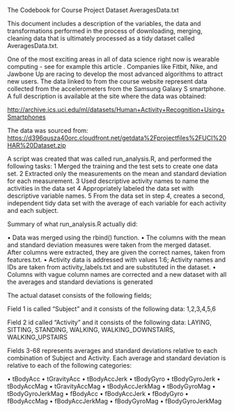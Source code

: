 
The Codebook for Course Project Dataset AveragesData.txt

This document includes a description of the variables, the data and transformations performed in the process of downloading, merging, cleaning data that is ultimately processed as a tidy dataset called AveragesData.txt.

One of the most exciting areas in all of data science right now is wearable computing - see for example this article . Companies like Fitbit, Nike, and Jawbone Up are racing to develop the most advanced algorithms to attract new users. The data linked to from the course website represent data collected from the accelerometers from the Samsung Galaxy S smartphone. A full description is available at the site where the data was obtained: 

http://archive.ics.uci.edu/ml/datasets/Human+Activity+Recognition+Using+Smartphones

The data was sourced from: 
https://d396qusza40orc.cloudfront.net/getdata%2Fprojectfiles%2FUCI%20HAR%20Dataset.zip

A script was created that was called run_analysis.R, and performed the following tasks:
1	Merged the training and the test sets to create one data set.
2	Extracted only the measurements on the mean and standard deviation for each measurement. 
3	Used descriptive activity names to name the activities in the data set
4	Appropriately labeled the data set with descriptive variable names. 
5	From the data set in step 4, creates a second, independent tidy data set with the average of each variable for each activity and each subject.


Summary of what run_analysis.R actually did:

•	Data was merged using the rbind() function.
•	The columns with the mean and standard deviation measures were taken from the merged dataset. After columns were extracted, they are given the correct names, taken from features.txt.
•	Activity data is addressed with values 1:6; Activity names and IDs are taken from activity_labels.txt and are substituted in the dataset.
•	Columns with vague column names are corrected and a new dataset with all the averages and standard deviations is generated






The actual dataset consists of the following fields;

Field 1 is called “Subject” and it consists of the following data: 1,2,3,4,5,6

Field 2 id called “Activity” and it consists of the following data: LAYING, SITTING, STANDING, WALKING, WALKING_DOWNSTAIRS, WALKING_UPSTAIRS

Fields 3-68 represents averages and standard deviations relative to each combination of Subject and Activity. Each average and standard deviation is relative to each of the following categories:

•	tBodyAcc
•	tGravityAcc
•	tBodyAccJerk
•	tBodyGyro
•	tBodyGyroJerk
•	tBodyAccMag
•	tGravityAccMag
•	tBodyAccJerkMag
•	tBodyGyroMag
•	tBodyGyroJerkMag
•	fBodyAcc
•	fBodyAccJerk
•	fBodyGyro
•	fBodyAccMag
•	fBodyAccJerkMag
•	fBodyGyroMag
•	fBodyGyroJerkMag
